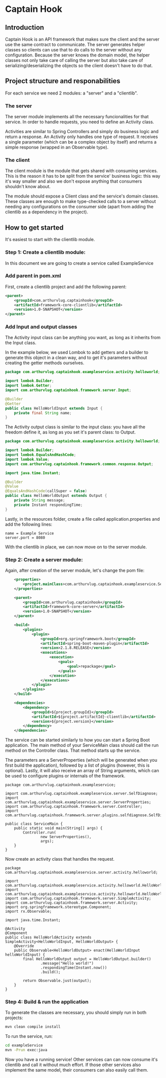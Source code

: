 # Captain Hook

## Introduction

Captain Hook is an API framework that makes sure the client and the server use the same contract to communicate.
The server generates helper classes so clients can use that to do calls to the server without any configuration.
Because the server knows the domain model, the helper classes not only take care of calling the server but also take care of serializing/deserializing the objects so the client doesn't have to do that.


## Project structure and responabilities

For each service we need 2 modules: a "server" and a "clientlib".

### The server
The server module implements all the necessary funcionalities for that service.
In order to handle requests, you need to define an Activity class.

Activities are similar to Spring Controllers and simply do business logic and return a response.
An Activity only handles one type of request.
It receives a single parameter (which can be a complex object by itself) and returns a simple response (wrapped in an Observable type).

### The client
The client module is the module that gets shared with consuming services.
This is the reason it has to be split from the service' business logic: this way it's way smaller and also we don't expose anything that consumers shouldn't know about.

The module should expose a Client class and the service's domain classes.
These classes are enough to make type-checked calls to a server without needing any configurations on the consumer side (apart from adding the clientlib as a dependency in the project).

## How to get started
It's easiest to start with the clientlib module.

### Step 1: Create a clientlib module:
In this document we are going to create a service called ExampleService

### Add parent in pom.xml
First, create a clientlib project and add the following parent:
```xml
<parent>
    <groupId>com.arthurvlug.captainhook</groupId>
    <artifactId>framework-core-clientlib</artifactId>
    <version>1.0-SNAPSHOT</version>
</parent>
```

### Add Input and output classes

The Activity input class can be anything you want, as long as it inherits from the Input class.

In the example below, we used Lombok to add getters and a builder to generate this object in a clean way, and to get it's parameters without creating the getter methods ourselves.

```java
package com.arthurvlug.captainhook.exampleservice.activity.helloworld;

import lombok.Builder;
import lombok.Getter;
import com.arthurvlug.captainhook.framework.server.Input;

@Builder
@Getter
public class HelloWorldInput extends Input {
    private final String name;
}
```

The Activity output class is similar to the input class: you have all the freedom define it, as long as you set it's parent class: to Output.
 
```java
package com.arthurvlug.captainhook.exampleservice.activity.helloworld;

import lombok.Builder;
import lombok.EqualsAndHashCode;
import lombok.Value;
import com.arthurvlug.captainhook.framework.common.response.Output;

import java.time.Instant;

@Builder
@Value
@EqualsAndHashCode(callSuper = false)
public class HelloWorldOutput extends Output {
    private String message;
    private Instant respondingTime;
}
```

Lastly, in the resources folder, create a file called application.properties and add the following lines:
```
name = Example Service
server.port = 8080
```

With the clientlib in place, we can now move on to the server module.


### Step 2: Create a server module:

Again, after creation of the server module, let's change the pom file:
```xml
    <properties>
        <project.mainClass>com.arthurvlug.captainhook.exampleservice.ServiceMain</project.mainClass>
    </properties>

    <parent>
        <groupId>com.arthurvlug.captainhook</groupId>
        <artifactId>framework-core-server</artifactId>
        <version>1.0-SNAPSHOT</version>
    </parent>

    <build>
        <plugins>
            <plugin>
                <groupId>org.springframework.boot</groupId>
                <artifactId>spring-boot-maven-plugin</artifactId>
                <version>2.1.8.RELEASE</version>
                <executions>
                    <execution>
                        <goals>
                            <goal>repackage</goal>
                        </goals>
                    </execution>
                </executions>
            </plugin>
        </plugins>
    </build>

    <dependencies>
        <dependency>
            <groupId>${project.groupId}</groupId>
            <artifactId>${project.artifactId}-clientlib</artifactId>
            <version>${project.version}</version>
        </dependency>
    </dependencies>
```

The service can be started similarly to how you can start a Spring Boot application.
The main method of your ServiceMain class should call the run method on the Controller class.
That method starts up the service.

The parameters are a ServerProperties (which will be generated when you first build the application), followed by a list of plugins (however, this is optional).
Lastly, it will also receive an array of String arguments, which can be used to configure plugins or internals of the framework.

```
package com.arthurvlug.captainhook.exampleservice;

import com.arthurvlug.captainhook.exampleservice.server.SelfDiagnose;
import com.arthurvlug.captainhook.exampleservice.server.ServerProperties;
import com.arthurvlug.captainhook.framework.server.Controller;
import com.arthurvlug.captainhook.framework.server.plugins.selfdiagnose.SelfDiagnosePlugin;

public class ServiceMain {
    public static void main(String[] args) {
        Controller.run(
                new ServerProperties(),
                args);
    }
}

```

Now create an activity class that handles the request. 
```
package com.arthurvlug.captainhook.exampleservice.server.activity.helloworld;

import com.arthurvlug.captainhook.exampleservice.activity.helloworld.HelloWorldInput;
import com.arthurvlug.captainhook.exampleservice.activity.helloworld.HelloWorldOutput;
import com.arthurvlug.captainhook.framework.server.SimpleActivity;
import com.arthurvlug.captainhook.framework.server.Activity;
import org.springframework.stereotype.Component;
import rx.Observable;

import java.time.Instant;

@Activity
@Component
public class HelloWorldActivity extends SimpleActivity<HelloWorldInput, HelloWorldOutput> {
    @Override
    public Observable<HelloWorldOutput> enact(HelloWorldInput helloWorldInput) {
        final HelloWorldOutput output = HelloWorldOutput.builder()
                .message("Hello world!")
                .respondingTime(Instant.now())
                .build();

        return Observable.just(output);
    }
}
```

### Step 4: Build & run the application
To generate the classes are necessary, you should simply run in both projects:
```bash
mvn clean compile install
```

To run the service, run:
```bash
cd exampleService
mvn -Prun exec:java
```

Now you have a running service!
Other services can can now consume it's clientlib and call it without much effort.
If those other services also implement the same model, their consumers can also easily call them.